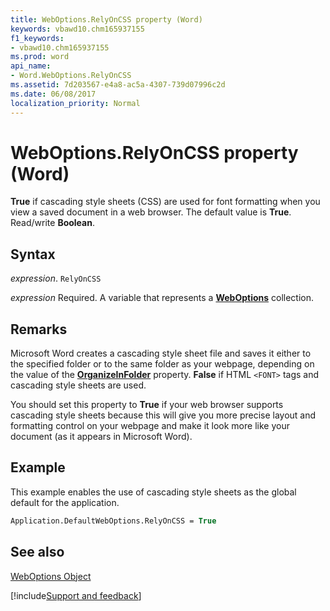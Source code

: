 ```yaml
---
title: WebOptions.RelyOnCSS property (Word)
keywords: vbawd10.chm165937155
f1_keywords:
- vbawd10.chm165937155
ms.prod: word
api_name:
- Word.WebOptions.RelyOnCSS
ms.assetid: 7d203567-e4a8-ac5a-4307-739d07996c2d
ms.date: 06/08/2017
localization_priority: Normal
---
```



# WebOptions.RelyOnCSS property (Word)

 **True** if cascading style sheets (CSS) are used for font formatting when you view a saved document in a web browser. The default value is **True**. Read/write **Boolean**.


## Syntax

_expression_. `RelyOnCSS`

_expression_ Required. A variable that represents a **[WebOptions](Word.WebOptions.md)** collection.


## Remarks

Microsoft Word creates a cascading style sheet file and saves it either to the specified folder or to the same folder as your webpage, depending on the value of the  **[OrganizeInFolder](Word.WebOptions.OrganizeInFolder.md)** property. **False** if HTML `<FONT>` tags and cascading style sheets are used.

You should set this property to  **True** if your web browser supports cascading style sheets because this will give you more precise layout and formatting control on your webpage and make it look more like your document (as it appears in Microsoft Word).


## Example

This example enables the use of cascading style sheets as the global default for the application.


```vb
Application.DefaultWebOptions.RelyOnCSS = True
```


## See also


[WebOptions Object](Word.WebOptions.md)

[!include[Support and feedback](~/includes/feedback-boilerplate.md)]